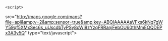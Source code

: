 <!DOCTYPE html PUBLIC "-//W3C//DTD XHTML 1.0 Strict//EN"
  "http://www.w3.org/TR/xhtml1/DTD/xhtml1-strict.dtd">
<html xmlns="http://www.w3.org/1999/xhtml">
    <head>
        <title>Oficina | Cigeracar </title>
        <meta content="text/html; charset=ISO-8859-1" http-equiv="Content-Type"/>
   
    <script>
src="http://maps.google.com/maps?file=api&amp;v=2&amp;sensor=true&amp;key=ABQIAAAAAaVFxs6kNq7gWY59qf5XMxSec6s_uUscdbTyPSy8oWl8zYzqFRRanjFebOU60thMmEQQDEPx3A3y5Q"
type="text/javascript"></script>
        <script type="text/javascript">
            var map = null;
            var geocoder = null;
            var from;
            var to;
            var directionsPanel = null;
            var directions = null;
            
            function inicializa() {
                if (GBrowserIsCompatible()) {
                    map = new GMap2(document.getElementById("mapa_base"));
                    map.setCenter(new GLatLng(-22.5489433, -46.6388182), 7);
                    geocoder = new GClientGeocoder();
                    map.addControl( new GSmallMapControl() );
                    map.addControl( new GMapTypeControl() );
                    directionsPanel = document.getElementById("");
                    directions = new GDirections(map, directionsPanel);
                    
                  }
            }
    
            function gerarRota(){
                from = document.getElementById("partida").value;
                to = document.getElementById("destino").value;
                if ( geocoder ) {
                    geocoder.getLatLng(from, 
                        function(point){ 
                            if ( !point ) {
                                alert(from + " não encontrado");
                            } 
                        }
                    );
                    geocoder.getLatLng(to, 
                        function(point){
                            if ( !point ) {
                                alert(to + " não encontrado");
                            } 
                        }
                    );
                    
                    var string = "from: " + from + " to: "+to;
                    directions.clear();
                    directions.load(string);
                    GEvent.addListener(directions, "error", erroGetRoute);
                } else {
                    alert("GeoCoder não identificado");
                }
            }
            
            function erroGetRoute(){
                alert("Não foi possivel traçar a rota de: " + from + " para: " + to );
            }
            
            
    </script>
    </head>
    <body onload="inicializa()" onunload="GUnload()">
        <form id="form_mapa" action="#" method="get">
		<h3>Cigera Car</h3>
            <label for="partida">usuario</label> 
            <input type="text" name="partida" id="partida" value="São Paulo" size="50" />
            <br />
            <label for="destino">oficina</label> 
            <input type="text" name="destino" id="destino" value="Rio de Janeiro" size="50" /> 
            <br />
            <input type="button" name="enviar" id="enviar" value="Gerar Oficinas" onclick="gerarRota()"/>
        </form>
        <div id="mapa_base" style="width: 800px; height: 500px;"></div>
        <div id="route" style="width: 300px; height: 500px; position: absolute; right: 0; top: 0;"></div>
    </body>
</html>
